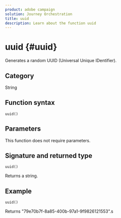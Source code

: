 ```yaml
---
product: adobe campaign
solution: Journey Orchestration
title: uuid
description: Learn about the function uuid
---
```


# uuid {#uuid}

Generates a random UUID (Universal Unique IDentifier).

## Category

String

## Function syntax

`uuid()`

## Parameters 

This function does not require parameters.

## Signature and returned type

`uuid()`

Returns a string.

## Example

`uuid()`

Returns "79e70b7f-8a85-400b-97a1-9f9826121553".s
